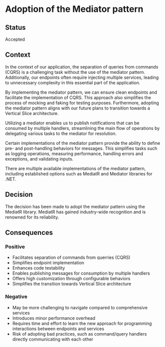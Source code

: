 # Adoption of the Mediator pattern

## Status
Accepted

## Context
In the context of our application, the separation of queries from commands (CQRS) is a challenging task without the use of the mediator pattern. Additionally, our endpoints often require injecting multiple services, leading to unnecessary complexity in this essential part of the application.

By implementing the mediator pattern, we can ensure clean endpoints and facilitate the implementation of CQRS. This approach also simplifies the process of mocking and faking for testing purposes. Furthermore, adopting the mediator pattern aligns with our future plans to transition towards a Vertical Slice architecture.

Utilizing a mediator enables us to publish notifications that can be consumed by multiple handlers, streamlining the main flow of operations by delegating various tasks to the mediator for resolution.

Certain implementations of the mediator pattern provide the ability to define pre- and post-handling behaviors for messages. This simplifies tasks such as logging operations, measuring performance, handling errors and exceptions, and validating inputs.

There are multiple available implementations of the mediator pattern, including established options such as MediatR and Mediator libraries for .NET.

## Decision
The decision has been made to adopt the mediator pattern using the MediatR library. MediatR has gained industry-wide recognition and is renowned for its reliability.

## Consequences

### Positive
- Facilitates separation of commands from querries (CQRS)
- Simplifies endpoint implementation
- Enhances code testability
- Enables publishing messages for consumption by multiple handlers
- Offers high customization through configurable behaviors
- Simplifies the transition towards Vertical Slice architecture

### Negative
- May be more challenging to navigate compared to comprehensive services
- Introduces minor performance overhead
- Requires time and effort to learn the new approach for programming interactions between endpoints and services
- Risk of adopting bad practices, such as command/query handlers directly communicating with each other
